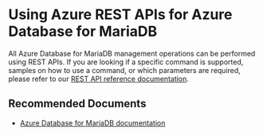 <properties
	pageTitle="Design, Development, and APIs for MariaDB - REST"
	description="Design, Development, and APIs for MariaDB - REST"
	service="microsoft.dbformariadb"
	resource="servers"
	authors="ajlam"
    ms.author="andrela"
	displayOrder="14"
	selfHelpType="resource"
	supportTopicIds="32628405"
	resourceTags="servers, databases"
	productPesIds="16617"
	cloudEnvironments="public"
	articleId="mariadbrestapi"
/>

# Using Azure REST APIs for Azure Database for MariaDB

All Azure Database for MariaDB management operations can be performed using REST APIs. If you are looking if a specific command is supported, samples on how to use a command, or which parameters are required, please refer to our [REST API reference documentation](https://docs.microsoft.com/rest/api/mariadb/).

## **Recommended Documents**

* [Azure Database for MariaDB documentation](https://docs.microsoft.com/azure/mariadb/)
